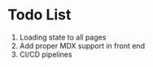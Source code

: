 # Todo List

1. Loading state to all pages
2. Add proper MDX support in front end
3. CI/CD pipelines